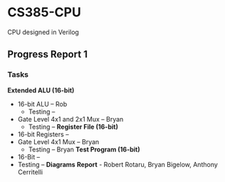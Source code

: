 # CS385-CPU
CPU designed in Verilog

## Progress Report 1

### Tasks
**Extended ALU (16-bit)**
* 16-bit ALU – Rob
  * Testing –
* Gate Level 4x1 and 2x1 Mux – Bryan
  * Testing –
**Register File (16-bit)**
* 16-bit Registers –
* Gate Level 4x1 Mux – Bryan
  * Testing – Bryan
**Test Program (16-bit)**
* 16-Bit –
* Testing –
**Diagrams**
**Report** - Robert Rotaru, Bryan Bigelow, Anthony Cerritelli
